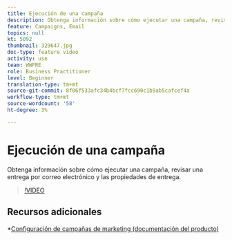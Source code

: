 ```yaml
---
title: Ejecución de una campaña
description: Obtenga información sobre cómo ejecutar una campaña, revisar una entrega por correo electrónico y las propiedades de entrega.
feature: Campaigns, Email
topics: null
kt: 5092
thumbnail: 329647.jpg
doc-type: feature video
activity: use
team: WWFRE
role: Business Practitioner
level: Beginner
translation-type: tm+mt
source-git-commit: 8f06f533afc34b4bcf7fcc690c1b9ab5cafcef4a
workflow-type: tm+mt
source-wordcount: '58'
ht-degree: 3%

---
```


# Ejecución de una campaña

Obtenga información sobre cómo ejecutar una campaña, revisar una entrega por correo electrónico y las propiedades de entrega.

>[!VIDEO](https://video.tv.adobe.com/v/329647?quality=12)

## Recursos adicionales

*[Configuración de campañas de marketing (documentación del producto)](https://experienceleague.adobe.com/docs/campaign-classic/using/orchestrating-campaigns/orchestrate-campaigns/setting-up-marketing-campaigns.html?lang=en#orchestrating-campaigns)
